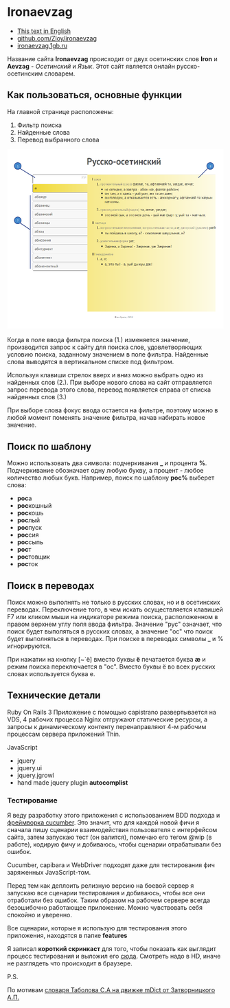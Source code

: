 # Ironaevzag 

  * [This text in English](https://github.com/Zloy/ironaevzag/blob/master/README.md)
  * [github.com/Zloy/ironaevzag](https://github.com/Zloy/ironaevzag)
  * [ironaevzag.1gb.ru](http://ironaevzag.1gb.ru)

Название сайта **Ironaevzag** происходит от двух осетинских слов **Iron** и **Aevzag** -  *Осетинский* и *Язык*. Этот сайт является онлайн русско-осетинским словарем.

## Как пользоваться, основные функции

На главной странице расположены:

1. Фильтр поиска
2. Найденные слова
3. Перевод выбранного слова

![Скриншот страницы словаря](https://github.com/Zloy/ironaevzag/blob/master/doc/dict_layout.png?raw=true)

Когда в поле ввода фильтра поиска (1.) изменяется значение, производится запрос к сайту для поиска слов, удовлетворяющих условию поиска, заданному значением в поле фильтра. Найденные слова выводятся в вертикальном списке под фильтром.

Используя клавиши стрелок вверх и вниз можно выбрать одно из найденных слов (2.). При выборе нового слова на сайт отправляется запрос перевода этого слова, перевод появляется справа от списка найденных слов (3.)

При выборе слова фокус ввода остается на фильтре, поэтому можно в любой момент поменять значение фильтра, начав набирать новое значение.


## Поиск по шаблону

Можно использовать два символа: подчеркивания **_** и процента **%**.
Подчеркивание обозначает одну любую букву, а процент - любое количество любых букв. Например, поиск по шаблону **рос%** выберет слова:
  * **рос**а
  * **рос**кошный
  * **рос**кошь
  * **рос**лый
  * **рос**пуск
  * **рос**сия
  * **рос**сыпь
  * **рос**т
  * **рос**товщик
  * **рос**ток


## Поиск в переводах

Поиск можно выполнять не только в русских словах, но и в осетинских переводах. Переключение того, в чем искать осуществляется клавишей F7 или кликом мыши на индикаторе режима поиска, расположенном в правом верхнем углу поля ввода фильтра.
Значение "рус" означает, что поиск будет выполяться в русских словах, а значение "ос" что поиск будет выполняться в переводах. При поиске в переводах символы _ и % игнорируются.

При нажатии на кнопку [~`ё] вместо буквы **ё** печатается буква **æ** и режим поиска переключается в "ос". Вместо буквы ё во всех русских словах используется буква е.

## Технические детали

Ruby On Rails 3
Приложение  с помощью capistrano развертывается на VDS, 4 рабочих процесса Nginx отгружают статические ресурсы, а запросы к динамическому контенту перенаправляют 4-м рабочим процессам сервера приложений Thin.

JavaScript 
  * jquery 
  * jquery.ui
  * jquery.jgrowl
  * hand made jquery plugin **autocomplist**

### Тестирование

Я веду разработку этого приложения с использованием BDD подхода и [фреймворка cucumber](http://cukes.info). Это значит, что для каждой новой фичи я сначала пишу сценарии взаимодействия пользователя с интерфейсом сайта, затем запускаю тест (он валится), помечаю его тегом @wip (в работе), кодирую фичу и добиваюсь, чтобы сценарии отрабатывали без ошибок.

Cucumber, capibara и WebDriver подходят даже для тестирования фич заряженных JavaScript-том.

Перед тем как деплоить релизную версию на боевой сервер я запускаю все сценарии тестирования и добиваюсь, чтобы все они отработали без ошибок. Таким образом на рабочем сервере всегда безошибочно работающее приложение. Можно чувствовать себя спокойно и уверенно.

Все сценарии, которые я использую для тестирования этого приложения, находятся в папке **features**

Я записал **короткий скринкаст** для того, чтобы показать как выглядит процесс тестирования и выложил его [сюда](http://vimeo.com/50019107). Смотреть надо в HD, иначе не разглядеть что происходит в браузере. 


P.S.

По мотивам [словаря Таболова С.А на движке mDict от Затворницкого А.П.](http://alex-zatv.narod.ru/mDict/index.html)
